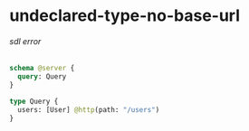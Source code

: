 # undeclared-type-no-base-url

###### sdl error

####

```graphql @server
schema @server {
  query: Query
}

type Query {
  users: [User] @http(path: "/users")
}
```
